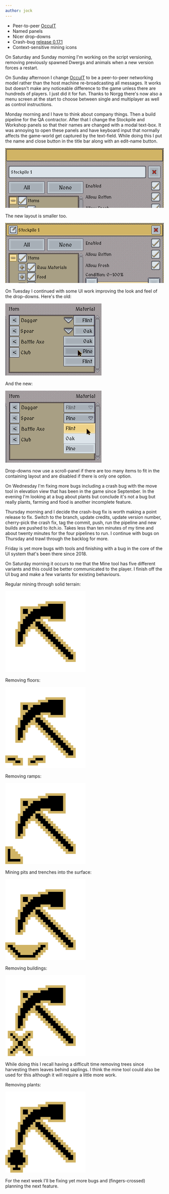 ```yaml
---
author: jock
---
```

* Peer-to-peer [OccuIT](https://andersmurphy.github.io/ggj2022-occult-it/)
* Named panels
* Nicer drop-downs
* Crash-bug [release 0.17.1](http://dwergsaga.com/2022/02/10/Release-0.17.1.html)
* Context-sensitive mining icons

On Saturday and Sunday morning I'm working on the script versioning, removing previously spawned Dwergs and animals when a new version forces a restart.

On Sunday afternoon I change [OccuIT](https://andersmurphy.github.io/ggj2022-occult-it/) to be a peer-to-peer networking model rather than the host machine re-broadcasting all messages. It works but doesn't make any noticeable difference to the game unless there are hundreds of players. I just did it for fun. Thanks to Norgg there's now also a menu screen at the start to choose between single and multiplayer as well as control instructions.

Monday morning and I have to think about company things. Then a build pipeline for the QA contractor. After that I change the Stockpile and Workshop panels so that their names are changed with a modal text-box. It was annoying to open these panels and have keyboard input that normally affects the game-world get captured by the text-field. While doing this I put the name and close button in the title bar along with an edit-name button.

![Old Stockpile Panel](/assets/img/OldStockpilePanel.png)
 
The new layout is smaller too.

![New Stockpile Panel](/assets/img/NewStockpilePanel.png)
 
On Tuesday I continued with some UI work improving the look and feel of the drop-downs. Here's the old:

![Old Drop-Down](/assets/img/OldDropDown.png)
 
And the new:

![New Drop-Down](/assets/img/NewDropDown.png)
 
Drop-downs now use a scroll-panel if there are too many items to fit in the containing layout and are disabled if there is only one option.

On Wednesday I'm fixing more bugs including a crash bug with the move tool in elevation view that has been in the game since September. In the evening I'm looking at a bug about plants but conclude it's not a bug but really plants, farming and food is another incomplete feature.

Thursday morning and I decide the crash-bug fix is worth making a point release to fix. Switch to the branch, update credits, update version number, cherry-pick the crash fix, tag the commit, push, run the pipeline and new builds are pushed to itch.io. Takes less than ten minutes of my time and about twenty minutes for the four pipelines to run. I continue with bugs on Thursday and trawl through the backlog for more.

Friday is yet more bugs with tools and finishing with a bug in the core of the UI system that's been there since 2018.

On Saturday morning it occurs to me that the Mine tool has five different variants and this could be better communicated to the player. I finish off the UI bug and make a few variants for existing behaviours.

Regular mining through solid terrain:

![Regular mining pointer](/assets/img/IconToolMine.png)
 
Removing floors:

![Removing floors mining pointer](/assets/img/IconToolMineRemoveFloors.png)
 
Removing ramps:
 
![Removing ramps mining pointer](/assets/img/IconToolMineRamps.png)

Mining pits and trenches into the surface:

![Pits and trenches mining pointer](/assets/img/IconToolMinePits.png)
 
Removing buildings:

![Removing buildings mining pointer](/assets/img/IconToolMineRemoveBuildings.png)
 
While doing this I recall having a difficult time removing trees since harvesting them leaves behind saplings. I think the mine tool could also be used for this although it will require a little more work.

Removing plants:

![Removing plants mining pointer](/assets/img/IconToolMineRemovePlants.png)
 
For the next week I'll be fixing yet more bugs and (fingers-crossed) planning the next feature.
